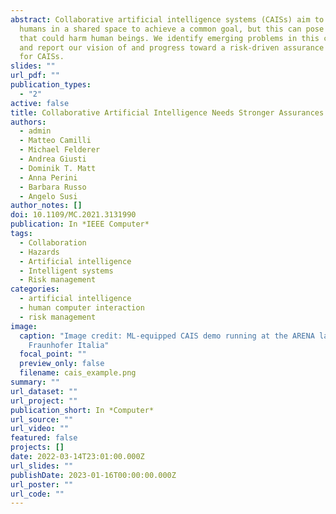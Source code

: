 ```yaml
---
abstract: Collaborative artificial intelligence systems (CAISs) aim to work with
  humans in a shared space to achieve a common goal, but this can pose hazards
  that could harm human beings. We identify emerging problems in this context
  and report our vision of and progress toward a risk-driven assurance process
  for CAISs.
slides: ""
url_pdf: ""
publication_types:
  - "2"
active: false
title: Collaborative Artificial Intelligence Needs Stronger Assurances Driven by Risks
authors:
  - admin
  - Matteo Camilli
  - Michael Felderer
  - Andrea Giusti
  - Dominik T. Matt
  - Anna Perini
  - Barbara Russo
  - Angelo Susi
author_notes: []
doi: 10.1109/MC.2021.3131990
publication: In *IEEE Computer*
tags:
  - Collaboration
  - Hazards
  - Artificial intelligence
  - Intelligent systems
  - Risk management
categories:
  - artificial intelligence
  - human computer interaction
  - risk management
image:
  caption: "Image credit: ML-equipped CAIS demo running at the ARENA lab.,
    Fraunhofer Italia"
  focal_point: ""
  preview_only: false
  filename: cais_example.png
summary: ""
url_dataset: ""
url_project: ""
publication_short: In *Computer*
url_source: ""
url_video: ""
featured: false
projects: []
date: 2022-03-14T23:01:00.000Z
url_slides: ""
publishDate: 2023-01-16T00:00:00.000Z
url_poster: ""
url_code: ""
---
```


<!-- [{{% callout note %}} Click the *Cite* button above to demo the feature to enable visitors to import publication metadata into their reference management software. {{% /callout %}}]: <>

[{{% callout note %}}Create your slides in Markdown - click the *Slides* button to check out the example.{{% /callout %}}]: <>

[Supplementary notes can be added here, including [code, math, and images](https://wowchemy.com/docs/writing-markdown-latex/)]﻿: <> -->
